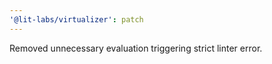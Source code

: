 ```yaml
---
'@lit-labs/virtualizer': patch
---
```


Removed unnecessary evaluation triggering strict linter error.
